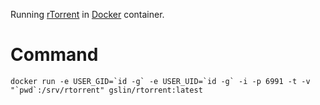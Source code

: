 Running [rTorrent](https://github.com/rakshasa/rtorrent) in [Docker](https://www.docker.com/) container.

Command
=======

    docker run -e USER_GID=`id -g` -e USER_UID=`id -g` -i -p 6991 -t -v "`pwd`:/srv/rtorrent" gslin/rtorrent:latest
